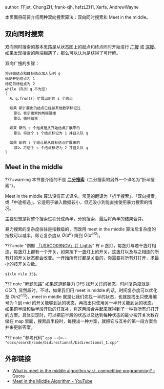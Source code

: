 author: FFjet, ChungZH, frank-xjh, hsfzLZH1, Xarfa, AndrewWayne

本页面将简要介绍两种双向搜索算法：双向同时搜索和 Meet in the middle。

## 双向同时搜索

双向同时搜索的基本思路是从状态图上的起点和终点同时开始进行 [广搜](./bfs.md) 或 [深搜](./dfs.md)。如果发现搜索的两端相遇了，那么可以认为是获得了可行解。

双向广搜的步骤：

```text
将开始结点和目标结点加入队列 q
标记开始结点为 1
标记目标结点为 2
while (队列 q 不为空)
{
  从 q.front() 扩展出新的 s 个结点
  
  如果 新扩展出的结点已经被其他数字标记过
    那么 表示搜索的两端碰撞
    那么 循环结束
  
  如果 新的 s 个结点是从开始结点扩展来的
    那么 将这个 s 个结点标记为 1 并且入队 q 
    
  如果 新的 s 个结点是从目标结点扩展来的
    那么 将这个 s 个结点标记为 2 并且入队 q
}
```

## Meet in the middle

???+warning
    本节要介绍的不是 [**二分搜索**](../basic/binary.md)（二分搜索的另外一个译名为“折半搜索”）。

Meet in the middle 算法没有正式译名，常见的翻译为「折半搜索」、「双向搜索」或「中途相遇」。它适用于输入数据较小，但还没小到能直接使用暴力搜索的情况。

主要思想是将整个搜索过程分成两半，分别搜索，最后将两半的结果合并。

暴力搜索的复杂度往往是指数级的，而改用 meet in the middle 算法后复杂度的指数可以减半，即让复杂度从 $O(a^b)$ 降到 $O(a^{b/2})$。

???+note "例题 [「USACO09NOV」灯 Lights](https://www.luogu.com.cn/problem/P2962)"
    有 $n$ 盏灯，每盏灯与若干盏灯相连，每盏灯上都有一个开关，如果按下一盏灯上的开关，这盏灯以及与之相连的所有灯的开关状态都会改变。一开始所有灯都是关着的，你需要将所有灯打开，求最小的按开关次数。
    
    $1\le n\le 35$。

??? note "解题思路"
    如果这道题暴力 DFS 找开关灯的状态，时间复杂度就是 $O(2^{n})$, 显然超时。不过，如果我们用 meet in middle 的话，时间复杂度可以优化至 $O(n2^{n/2})$。meet in middle 就是让我们先找一半的状态，也就是找出只使用编号为 $1$ 到 $\mathrm{mid}$ 的开关能够到达的状态，再找出只使用另一半开关能到达的状态。如果前半段和后半段开启的灯互补，将这两段合并起来就得到了一种将所有灯打开的方案。具体实现时，可以把前半段的状态以及达到每种状态的最少按开关次数存储在 map 里面，搜索后半段时，每搜出一种方案，就把它与互补的第一段方案合并来更新答案。

??? note "参考代码"
    ```cpp
    --8<-- "docs/search/code/bidirectional/bidirectional_1.cpp"
    ```

## 外部链接

- [What is meet in the middle algorithm w.r.t. competitive programming? - Quora](https://www.quora.com/What-is-meet-in-the-middle-algorithm-w-r-t-competitive-programming)
- [Meet in the Middle Algorithm - YouTube](https://www.youtube.com/watch?v=57SUNQL4JFA)
